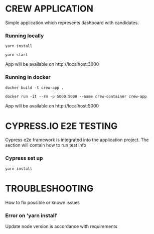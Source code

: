 # CREW APPLICATION

Simple application which represents dashboard with candidates.

### Running locally
`yarn install`

`yarn start`

App will be available on http://localhost:3000


### Running in docker
`docker build -t crew-app .`

`docker run -it --rm -p 5000:5000 --name crew-container crew-app`

App will be available on http://localhost:5000

# CYPRESS.IO E2E TESTING

Cypress e2e framework is integrated into the application project. The section will contain how to run test info

### Cypress set up
`yarn install`

# TROUBLESHOOTING
How to fix possible or known issues

### Error on 'yarn install'
Update node version is accordance with requirements
